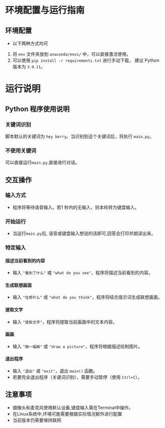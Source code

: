 # 环境配置与运行指南

## 环境配置
- 以下两种方式均可
1. 将 `env` 文件夹放到 `anaconda/envs/` 中，可以直接激活使用。
2. 可以使用 `pip install -r requirements.txt` 进行手动下载， 建议 Python 版本为 `3.9.11`。

# 运行说明

## Python 程序使用说明

### 关键词识别
脚本默认的关键词为 `hey berry`。当识别到这个关键词后，将执行 `main.py`。
### 不使用关键词
可以直接运行`main.py`,直接进行对话。

## 交互操作

### 输入方式
- 程序将等待语音输入。若1 秒内的无输入，则本轮转为键盘输入。
### 开始运行
- 当运行`main.py`后, 语音或键盘输入想说的话即可,回答会打印并朗读出来。

### 特定输入
#### 描述当前看到的内容
- 输入 `"看到了什么"` 或 `"what do you see"`，程序将描述当前看到的内容。

#### 生成联想画面
- 输入 `"在想什么"` 或 `"what do you think"`，程序将结合提示词生成联想画面。

#### 提取文字
- 输入 `"提取文字"`，程序将提取当前画面中的文本内容。

#### 画画
- 输入 `"画一幅画"` 或 `"draw a picture"`，程序将根据描述绘制图片。

#### 退出程序
- 输入 `"退出"` 或 `"exit"`，退出 `main()` 函数。
- 若要完全退出程序（关键词识别），需要手动暂停（使用 `Ctrl+C`）。

## 注意事项
- 摄像头和麦克风使用默认设备,键盘输入需在Terminal中操作。
- 在Linux系统中,环境可能需要根据实际情况额外进行配置
- 当前版本仍需要保持联网
